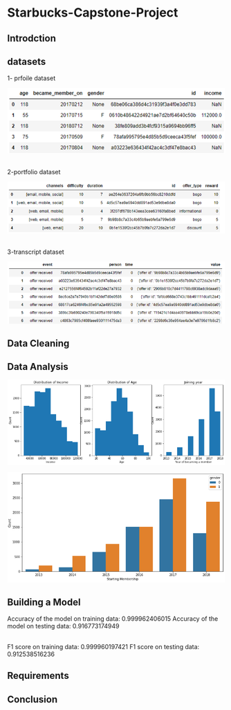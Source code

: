 # Starbucks-Capstone-Project



## Introdction


## datasets
1- prfoile dataset

![Image](images/profile.png)

<br>
2-portfolio dataset

![Image](images/portfolio_dataset.png)


<br>
3-transcript dataset

![Image](images/transcript.png)




## Data Cleaning



## Data Analysis

![Image](images/analysis1.png)



![Image](images/analysis2.png)

## Building a Model


Accuracy of the model on training data:  0.999962406015
Accuracy of the model on testing data:  0.916773174949

<br>
F1 score on training data:  0.999960197421
F1 score on testing data:  0.912538516236


## Requirements

## Conclusion
